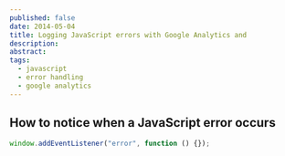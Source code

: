 ```yaml
---
published: false
date: 2014-05-04
title: Logging JavaScript errors with Google Analytics and
description:
abstract:
tags:
  - javascript
  - error handling
  - google analytics
---
```


## How to notice when a JavaScript error occurs

```js
window.addEventListener("error", function () {});
```
